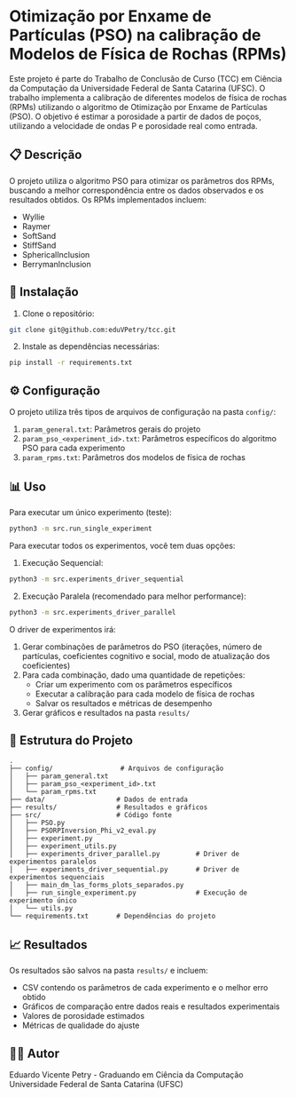 # Otimização por Enxame de Partículas (PSO) na calibração de Modelos de Física de Rochas (RPMs)

Este projeto é parte do Trabalho de Conclusão de Curso (TCC) em Ciência da Computação da Universidade Federal de Santa Catarina (UFSC). O trabalho implementa a calibração de diferentes modelos de física de rochas (RPMs) utilizando o algoritmo de Otimização por Enxame de Partículas (PSO). O objetivo é estimar a porosidade a partir de dados de poços, utilizando a velocidade de ondas P e porosidade real como entrada.

## 📋 Descrição

O projeto utiliza o algoritmo PSO para otimizar os parâmetros dos RPMs, buscando a melhor correspondência entre os dados observados e os resultados obtidos. Os RPMs implementados incluem:

- Wyllie
- Raymer
- SoftSand
- StiffSand
- SphericalInclusion
- BerrymanInclusion

## 🚀 Instalação

1. Clone o repositório:
```bash
git clone git@github.com:eduVPetry/tcc.git
```

2. Instale as dependências necessárias:
```bash
pip install -r requirements.txt
```

## ⚙️ Configuração

O projeto utiliza três tipos de arquivos de configuração na pasta `config/`:

1. `param_general.txt`: Parâmetros gerais do projeto
2. `param_pso_<experiment_id>.txt`: Parâmetros específicos do algoritmo PSO para cada experimento
3. `param_rpms.txt`: Parâmetros dos modelos de física de rochas

## 📊 Uso

Para executar um único experimento (teste):

```bash
python3 -m src.run_single_experiment
```

Para executar todos os experimentos, você tem duas opções:

1. Execução Sequencial:
```bash
python3 -m src.experiments_driver_sequential
```

2. Execução Paralela (recomendado para melhor performance):
```bash
python3 -m src.experiments_driver_parallel
```

O driver de experimentos irá:
1. Gerar combinações de parâmetros do PSO (iterações, número de partículas, coeficientes cognitivo e social, modo de atualização dos coeficientes)
2. Para cada combinação, dado uma quantidade de repetições:
   - Criar um experimento com os parâmetros específicos
   - Executar a calibração para cada modelo de física de rochas
   - Salvar os resultados e métricas de desempenho
3. Gerar gráficos e resultados na pasta `results/`

## 📁 Estrutura do Projeto

```
.
├── config/                 # Arquivos de configuração
│   ├── param_general.txt
│   ├── param_pso_<experiment_id>.txt
│   └── param_rpms.txt
├── data/                  # Dados de entrada
├── results/               # Resultados e gráficos
├── src/                   # Código fonte
│   ├── PSO.py
│   ├── PSORPInversion_Phi_v2_eval.py
│   ├── experiment.py
│   ├── experiment_utils.py
│   ├── experiments_driver_parallel.py         # Driver de experimentos paralelos
│   ├── experiments_driver_sequential.py       # Driver de experimentos sequenciais
│   ├── main_dm_las_forms_plots_separados.py
│   ├── run_single_experiment.py               # Execução de experimento único
│   └── utils.py
└── requirements.txt       # Dependências do projeto
```

## 📈 Resultados

Os resultados são salvos na pasta `results/` e incluem:
- CSV contendo os parâmetros de cada experimento e o melhor erro obtido 
- Gráficos de comparação entre dados reais e resultados experimentais
- Valores de porosidade estimados
- Métricas de qualidade do ajuste

## 👨‍🎓 Autor

Eduardo Vicente Petry - Graduando em Ciência da Computação  
Universidade Federal de Santa Catarina (UFSC)
